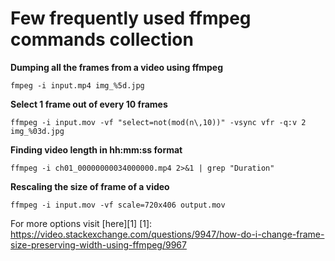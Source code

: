 # Few frequently used ffmpeg commands collection

**Dumping all the frames from a video using ffmpeg**
```
fmpeg -i input.mp4 img_%5d.jpg
```

**Select 1 frame out of every 10 frames**
```
ffmpeg -i input.mov -vf "select=not(mod(n\,10))" -vsync vfr -q:v 2 img_%03d.jpg
```

**Finding video length in hh:mm:ss format**
```
ffmpeg -i ch01_00000000034000000.mp4 2>&1 | grep "Duration"
```

**Rescaling the size of frame of a video**  
```  
ffmpeg -i input.mov -vf scale=720x406 output.mov 
```  
For more options visit [here][1]
[1]: https://video.stackexchange.com/questions/9947/how-do-i-change-frame-size-preserving-width-using-ffmpeg/9967


